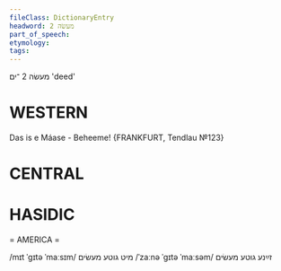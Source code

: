 ```yaml
---
fileClass: DictionaryEntry
headword: מעשׂה 2
part_of_speech: 
etymology: 
tags: 
---
```

מעשׂה 2
־ים
'deed'

WESTERN
========

Das is e Máase - Beheeme!
{FRANKFURT, Tendlau №123}

CENTRAL
========

HASIDIC
=======
= AMERICA = 

/mɪt ˈgɪtə ˈmaːsɪm/ מיט גוטע מעשׂים
/ˈzaːnə ˈgɪtə ˈmaːsəm/ זײַנע גוטע מעשׂים